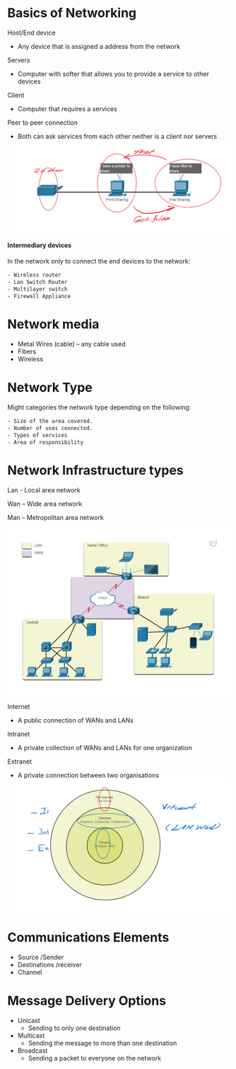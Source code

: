 # Basics of Networking

Host/End device 
- Any device that is assigned a address from the network

Servers 
- Computer with softer that allows you to provide a service to other devices

Client
- Computer that requires a services

Peer to peer connection  
- Both can ask services from each other neither is a client nor servers
![img_6.png](img_6.png)
#### Intermediary devices
  
In the network only to connect the end devices to the network:
  
 
    - Wireless router
    - Lan Switch Router
    - Multilayer switch
    - Firewall Appliance

# Network media

- Metal Wires (cable) – any cable used
- Fibers
- Wireless

# Network Type

Might categories the network type depending on the following:

    - Size of the area covered.
    - Number of uses connected.
    - Types of services
    - Area of responsibility

# Network Infrastructure types

Lan - Local area network

Wan – Wide area network

Man – Metropolitan area network

![img_7.png](img_7.png)

Internet
- A public connection of WANs and LANs

Intranet
- A private collection of WANs and LANs for one organization

Extranet
- A private connection between two organisations 
![img_8.png](img_8.png)

# Communications Elements

- Source /Sender
- Destinations /receiver
- Channel

# Message Delivery Options

- Unicast
  - Sending to only one destination
- Multicast
  - Sending the message to more than one destination
- Broadcast
  - Sending a packet to everyone on the network